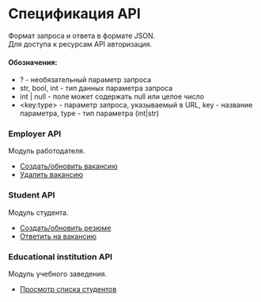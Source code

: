 # Спецификация API

Формат запроса и ответа в формате JSON.  
Для доступа к ресурсам API авторизация.  

#### Обозначения:
- ? - необязательный параметр запроса
- str, bool, int - тип данных параметра запроса
- int | null - поле может содержать null или целое число
- \<key:type> - параметр запроса, указываемый в URL, key - название параметра, type - тип параметра (int|str)

### Employer API
Модуль работодателя.
- [Создать/обновить вакансию](Employer/vacancy.md)
- [Удалить вакансию]()

### Student API
Модуль студента.
- [Создать/обновить резюме]()
- [Ответить на вакансию]()

### Educational institution API
Модуль учебного заведения.
- [Просмотр списка студентов](Educational_institution/list_of_students.md)
